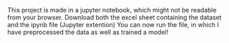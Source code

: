 This project is made in a jupyter notebook, which might not be readable from your browser. 
Download both the excel sheet containing the dataset and the ipynb file (Jupyter extention)
You can now run the file, in which I have preprocessed the data as well as trained a model!
